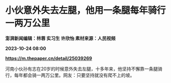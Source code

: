 # 小伙意外失去左腿，他用一条腿每年骑行一两万公里
**澎湃新闻编辑：林蓉 实习生 许欣怡 素材来源：人民视频**

**2023-10-24 08:00**

**https://m.thepaper.cn/detail/25039269**

河南小伙孙有志在20岁的时候意外失去左腿，十多年来，他坚持不懈靠一条腿骑行，每年都会骑一两万公里。网友：只要坚持就没有爬不上的坡。
